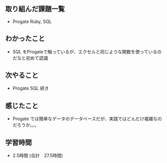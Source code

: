 ## 取り組んだ課題一覧
- Progate Ruby, SQL
## わかったこと
- SQL をProgateで触っているが、エクセルと同じような関数を使っているのだなと初めて認識
## 次やること
- Progate SQL 続き
## 感じたこと
- Progate では簡単なデータのデータベースだが、実践ではどんだけ複雑なのだろうか。。。
## 学習時間
- 2.5時間 (合計　27.5時間)
